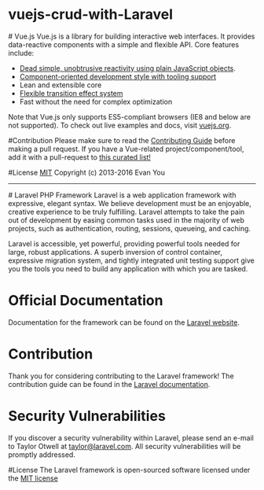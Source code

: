 # vuejs-crud-with-Laravel
</hr>
# Vue.js
Vue.js is a library for building interactive web interfaces. It provides data-reactive components with a simple and flexible API. Core features include:

* [Dead simple, unobtrusive reactivity using plain JavaScript objects](http://vuejs.org/guide/overview.html#Reactive-Data-Binding).
* [Component-oriented development style with tooling support](http://vuejs.org/guide/overview.html#Component-System)
* Lean and extensible core
* [Flexible transition effect system](http://vuejs.org/guide/transitions.html)
* Fast without the need for complex optimization

Note that Vue.js only supports ES5-compliant browsers (IE8 and below are not supported). To check out live examples and docs, visit [vuejs.org](http://vuejs.org).

#Contribution
Please make sure to read the [Contributing Guide](https://github.com/vuejs/vue/blob/dev/CONTRIBUTING.md) before making a pull request. If you have a Vue-related project/component/tool, add it with a pull-request to [this curated list!](https://github.com/vuejs/awesome-vue)

#License
[MIT](http://opensource.org/licenses/MIT)
Copyright (c) 2013-2016 Evan You

<hr>
# Laravel PHP Framework
Laravel is a web application framework with expressive, elegant syntax. We believe development must be an enjoyable, creative experience to be truly fulfilling. Laravel attempts to take the pain out of development by easing common tasks used in the majority of web projects, such as authentication, routing, sessions, queueing, and caching.

Laravel is accessible, yet powerful, providing powerful tools needed for large, robust applications. A superb inversion of control container, expressive migration system, and tightly integrated unit testing support give you the tools you need to build any application with which you are tasked.

# Official Documentation
Documentation for the framework can be found on the [Laravel website](http://laravel.com/docs).

# Contribution
Thank you for considering contributing to the Laravel framework! The contribution guide can be found in the [Laravel documentation](https://laravel.com/docs/5.3/contributions).

# Security Vulnerabilities
If you discover a security vulnerability within Laravel, please send an e-mail to Taylor Otwell at [taylor@laravel.com](mailto:taylor@laravel.com). All security vulnerabilities will be promptly addressed.

#License
The Laravel framework is open-sourced software licensed under the [MIT license](http://opensource.org/licenses/MIT)
